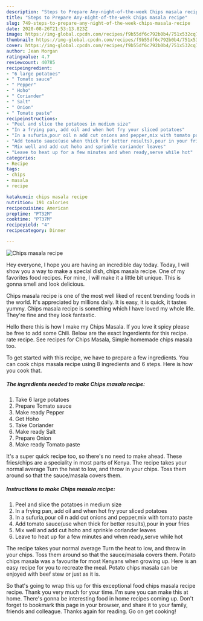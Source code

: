 ```yaml
---
description: "Steps to Prepare Any-night-of-the-week Chips masala recipe"
title: "Steps to Prepare Any-night-of-the-week Chips masala recipe"
slug: 749-steps-to-prepare-any-night-of-the-week-chips-masala-recipe
date: 2020-08-26T21:53:13.823Z
image: https://img-global.cpcdn.com/recipes/f9b55df6c792b0b4/751x532cq70/chips-masala-recipe-recipe-main-photo.jpg
thumbnail: https://img-global.cpcdn.com/recipes/f9b55df6c792b0b4/751x532cq70/chips-masala-recipe-recipe-main-photo.jpg
cover: https://img-global.cpcdn.com/recipes/f9b55df6c792b0b4/751x532cq70/chips-masala-recipe-recipe-main-photo.jpg
author: Jean Morgan
ratingvalue: 4.7
reviewcount: 40785
recipeingredient:
- "6 large potatoes"
- " Tomato sauce"
- " Pepper"
- " Hoho"
- " Coriander"
- " Salt"
- " Onion"
- " Tomato paste"
recipeinstructions:
- "Peel and slice the potatoes in medium size"
- "In a frying pan, add oil and when hot fry your sliced potatoes"
- "In a sufuria,pour oil n add cut onions and pepper,mix with tomato paste"
- "Add tomato sauce(use when thick for better results),pour in your fries"
- "Mix well and add cut hoho and sprinkle coriander leaves"
- "Leave to heat up for a few minutes and when ready,serve while hot"
categories:
- Recipe
tags:
- chips
- masala
- recipe

katakunci: chips masala recipe 
nutrition: 191 calories
recipecuisine: American
preptime: "PT32M"
cooktime: "PT37M"
recipeyield: "4"
recipecategory: Dinner

---
```



![Chips masala recipe](https://img-global.cpcdn.com/recipes/f9b55df6c792b0b4/751x532cq70/chips-masala-recipe-recipe-main-photo.jpg)

Hey everyone, I hope you are having an incredible day today. Today, I will show you a way to make a special dish, chips masala recipe. One of my favorites food recipes. For mine, I will make it a little bit unique. This is gonna smell and look delicious.

Chips masala recipe is one of the most well liked of recent trending foods in the world. It's appreciated by millions daily. It is easy, it is quick, it tastes yummy. Chips masala recipe is something which I have loved my whole life. They're fine and they look fantastic.

Hello there this is how I make my Chips Masala. If you love it spicy please be free to add some Chili. Below are the exact Ingerdients for this recipe. rate recipe. See recipes for Chips Masala, Simple homemade chips masala too.


To get started with this recipe, we have to prepare a few ingredients. You can cook chips masala recipe using 8 ingredients and 6 steps. Here is how you cook that.

<!--inarticleads1-->

##### The ingredients needed to make Chips masala recipe:

1. Take 6 large potatoes
1. Prepare  Tomato sauce
1. Make ready  Pepper
1. Get  Hoho
1. Take  Coriander
1. Make ready  Salt
1. Prepare  Onion
1. Make ready  Tomato paste


It&#39;s a super quick recipe too, so there&#39;s no need to make ahead. These fries/chips are a speciality in most parts of Kenya. The recipe takes your normal average Turn the heat to low, and throw in your chips. Toss them around so that the sauce/masala covers them. 

<!--inarticleads2-->

##### Instructions to make Chips masala recipe:

1. Peel and slice the potatoes in medium size
1. In a frying pan, add oil and when hot fry your sliced potatoes
1. In a sufuria,pour oil n add cut onions and pepper,mix with tomato paste
1. Add tomato sauce(use when thick for better results),pour in your fries
1. Mix well and add cut hoho and sprinkle coriander leaves
1. Leave to heat up for a few minutes and when ready,serve while hot


The recipe takes your normal average Turn the heat to low, and throw in your chips. Toss them around so that the sauce/masala covers them. Potato chips masala was a favourite for most Kenyans when growing up. Here is an easy recipe for you to recreate the meal. Potato chips masala can be enjoyed with beef stew or just as it is. 

So that's going to wrap this up for this exceptional food chips masala recipe recipe. Thank you very much for your time. I'm sure you can make this at home. There's gonna be interesting food in home recipes coming up. Don't forget to bookmark this page in your browser, and share it to your family, friends and colleague. Thanks again for reading. Go on get cooking!
